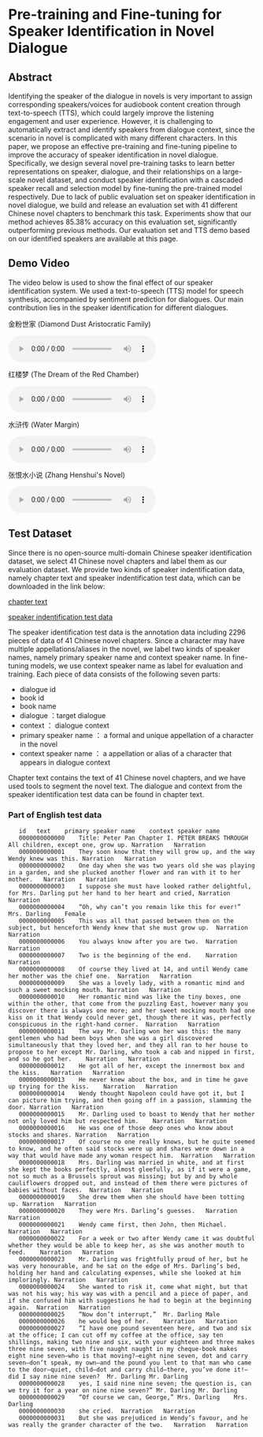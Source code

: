 # Pre-training and Fine-tuning for Speaker Identification in Novel Dialogue

## Abstract

Identifying the speaker of the dialogue in novels is very important to assign corresponding speakers/voices for audiobook content creation through text-to-speech (TTS), which could largely improve the listening engagement and user experience. However, it is challenging to automatically extract and identify speakers from dialogue context, since the scenario in novel is complicated with many different characters. In this paper, we propose an effective pre-training and fine-tuning pipeline to improve the accuracy of speaker identification in novel dialogue. Specifically, we design several novel pre-training tasks to learn better representations on speaker, dialogue, and their relationships on a large-scale novel dataset, and conduct speaker identification with a cascaded speaker recall and selection model by fine-tuning the pre-trained model respectively. Due to lack of public evaluation set on speaker identification in novel dialogue, we build and release an evaluation set with 41 different Chinese novel chapters to benchmark this task. Experiments show that our method achieves 85.38\% accuracy on this evaluation set, significantly outperforming previous methods. Our evaluation set and TTS demo based on our identified speakers are available at this page.

## Demo Video

The video below is used to show the final effect of our speaker identification system. We used a text-to-speech (TTS) model for speech synthesis, accompanied by sentiment prediction for dialogues. Our main contribution lies in the speaker identification for different dialogues.


       
金粉世家 (Diamond Dust Aristocratic Family)

<audio src="waves/金粉世家.wav" controls="controls">wav</audio>

红楼梦 (The Dream of the Red Chamber) 

<audio src="waves/红楼梦.wav" controls="controls">wav</audio>

水浒传 (Water Margin) 

<audio src="waves/水浒传.wav" controls="controls">wav</audio>


张恨水小说 (Zhang Henshui's Novel) 

<audio src="waves/张恨水小说.wav" controls="controls">wav</audio>

## Test Dataset
Since there is no open-source multi-domain Chinese speaker identification dataset, we select 41 Chinese novel chapters and label them as our evaluation dataset. We provide two kinds of speaker indentification data, namely chapter text and speaker indentification test data, which can be downloaded in the link below:

[chapter text](https://drive.google.com/file/d/1rRVCXCour8DBstN_FxVWR7ZmEsLSwSAi/view?usp=sharing)

[speaker indentification test data](https://drive.google.com/file/d/1MuqeTzu89wmtNwH7i7CebQlp7cvl3OQv/view?usp=sharing)

The speaker identification test data is the annotation data including 2296 pieces of data of 41 Chinese novel chapters. Since a character may have multiple appellations/aliases in the novel, we label two kinds of speaker names, namely primary speaker name and context speaker name. In fine-tuning models, we use context speaker name as label for evaluation and training. Each piece of data consists of the following seven parts:

* dialogue id
* book id
* book name
* dialogue ：target dialogue
* context ： dialogue context
* primary speaker name ： a formal and unique appellation of a character in the novel
* context speaker name ： a appellation or alias of a character that appears in dialogue context

Chapter text contains the text of 41 Chinese novel chapters, and we have used tools to segment the novel text. The dialogue and context from the speaker identification test data can be found in chapter text.

### Part of English test data
       id	text	primary speaker name	context speaker name
       0000000000000	Title: Peter Pan Chapter I. PETER BREAKS THROUGH All children, except one, grow up.	Narration	Narration
       0000000000001	They soon know that they will grow up, and the way Wendy knew was this.	Narration	Narration
       0000000000002	One day when she was two years old she was playing in a garden, and she plucked another flower and ran with it to her mother.	Narration	Narration
       0000000000003	I suppose she must have looked rather delightful, for Mrs. Darling put her hand to her heart and cried,	Narration	Narration
       0000000000004	“Oh, why can’t you remain like this for ever!”	Mrs. Darling	Female
       0000000000005	This was all that passed between them on the subject, but henceforth Wendy knew that she must grow up.	Narration	Narration
       0000000000006	You always know after you are two.	Narration	Narration
       0000000000007	Two is the beginning of the end.	Narration	Narration
       0000000000008	Of course they lived at 14, and until Wendy came her mother was the chief one.	Narration	Narration
       0000000000009	She was a lovely lady, with a romantic mind and such a sweet mocking mouth.	Narration	Narration
       0000000000010	Her romantic mind was like the tiny boxes, one within the other, that come from the puzzling East, however many you discover there is always one more; and her sweet mocking mouth had one kiss on it that Wendy could never get, though there it was, perfectly conspicuous in the right-hand corner.	Narration	Narration
       0000000000011	The way Mr. Darling won her was this: the many gentlemen who had been boys when she was a girl discovered simultaneously that they loved her, and they all ran to her house to propose to her except Mr. Darling, who took a cab and nipped in first, and so he got her.	Narration	Narration
       0000000000012	He got all of her, except the innermost box and the kiss.	Narration	Narration
       0000000000013	He never knew about the box, and in time he gave up trying for the kiss.	Narration	Narration
       0000000000014	Wendy thought Napoleon could have got it, but I can picture him trying, and then going off in a passion, slamming the door.	Narration	Narration
       0000000000015	Mr. Darling used to boast to Wendy that her mother not only loved him but respected him.	Narration	Narration
       0000000000016	He was one of those deep ones who know about stocks and shares.	Narration	Narration
       0000000000017	Of course no one really knows, but he quite seemed to know, and he often said stocks were up and shares were down in a way that would have made any woman respect him.	Narration	Narration
       0000000000018	Mrs. Darling was married in white, and at first she kept the books perfectly, almost gleefully, as if it were a game, not so much as a Brussels sprout was missing; but by and by whole cauliflowers dropped out, and instead of them there were pictures of babies without faces.	Narration	Narration
       0000000000019	She drew them when she should have been totting up.	Narration	Narration
       0000000000020	They were Mrs. Darling’s guesses.	Narration	Narration
       0000000000021	Wendy came first, then John, then Michael.	Narration	Narration
       0000000000022	For a week or two after Wendy came it was doubtful whether they would be able to keep her, as she was another mouth to feed.	Narration	Narration
       0000000000023	Mr. Darling was frightfully proud of her, but he was very honourable, and he sat on the edge of Mrs. Darling’s bed, holding her hand and calculating expenses, while she looked at him imploringly.	Narration	Narration
       0000000000024	She wanted to risk it, come what might, but that was not his way; his way was with a pencil and a piece of paper, and if she confused him with suggestions he had to begin at the beginning again.	Narration	Narration
       0000000000025	“Now don’t interrupt,”	Mr. Darling	Male
       0000000000026	he would beg of her.	Narration	Narration
       0000000000027	“I have one pound seventeen here, and two and six at the office; I can cut off my coffee at the office, say ten shillings, making two nine and six, with your eighteen and three makes three nine seven, with five naught naught in my cheque-book makes eight nine seven—who is that moving?—eight nine seven, dot and carry seven—don’t speak, my own—and the pound you lent to that man who came to the door—quiet, child—dot and carry child—there, you’ve done it!—did I say nine nine seven?	Mr. Darling	Mr. Darling
       0000000000028	yes, I said nine nine seven; the question is, can we try it for a year on nine nine seven?”	Mr. Darling	Mr. Darling
       0000000000029	“Of course we can, George,”	Mrs. Darling	Mrs. Darling
       0000000000030	she cried.	Narration	Narration
       0000000000031	But she was prejudiced in Wendy’s favour, and he was really the grander character of the two.	Narration	Narration
